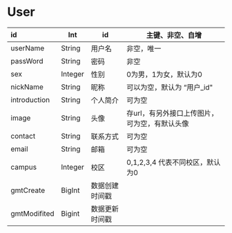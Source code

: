 # User

| id           | Int     | id             | 主键、非空、自增                              |
| :----------- | ------- | -------------- | --------------------------------------------- |
| userName     | String  | 用户名         | 非空，唯一                                    |
| passWord     | String  | 密码           | 非空                                         |
| sex          | Integer | 性别           | 0为男，1为女，默认为0                         |
| nickName     | String  | 昵称           | 可以为空，默认为 “用户_id"                    |
| introduction | String  | 个人简介       | 可为空                                        |
| image        | String  | 头像           | 存url，有另外接口上传图片，可为空，有默认头像 |
| contact      | String  | 联系方式       | 可为空                                        |
| email        | String  | 邮箱           | 可为空                                        |
| campus       | Integer | 校区           | 0,1,2,3,4 代表不同校区，默认为0               |
| gmtCreate    | BigInt  | 数据创建时间戳 |                                               |
| gmtModifited | Bigint  | 数据更新时间戳 |                                               |

